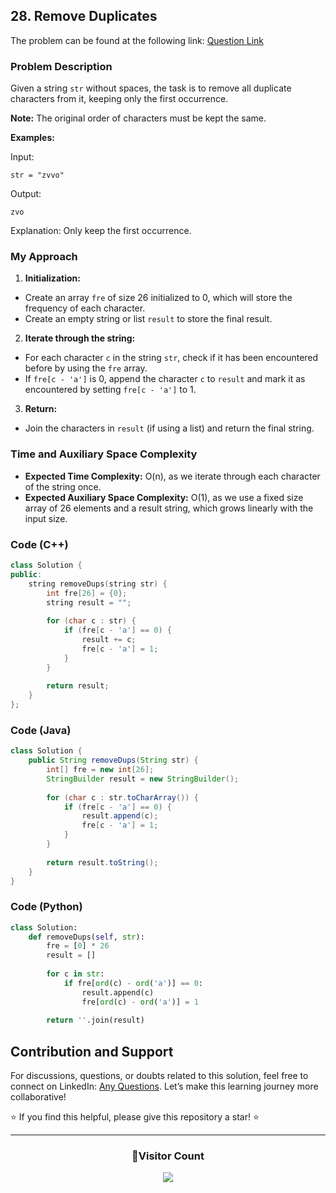 ## 28. Remove Duplicates

The problem can be found at the following link: [Question Link](https://www.geeksforgeeks.org/problems/remove-duplicates3034/1)

### Problem Description

Given a string `str` without spaces, the task is to remove all duplicate characters from it, keeping only the first occurrence.

**Note:** The original order of characters must be kept the same.

**Examples:**

Input:
```
str = "zvvo"
```
Output:
```
zvo
```
Explanation: Only keep the first occurrence.

### My Approach

1. **Initialization:**
- Create an array `fre` of size 26 initialized to 0, which will store the frequency of each character.
- Create an empty string or list `result` to store the final result.

2. **Iterate through the string:**
- For each character `c` in the string `str`, check if it has been encountered before by using the `fre` array.
- If `fre[c - 'a']` is 0, append the character `c` to `result` and mark it as encountered by setting `fre[c - 'a']` to 1.

3. **Return:**
- Join the characters in `result` (if using a list) and return the final string.

### Time and Auxiliary Space Complexity

- **Expected Time Complexity:** O(n), as we iterate through each character of the string once.
- **Expected Auxiliary Space Complexity:** O(1), as we use a fixed size array of 26 elements and a result string, which grows linearly with the input size.

### Code (C++)

```cpp
class Solution {
public:
    string removeDups(string str) {
        int fre[26] = {0};
        string result = ""; 
        
        for (char c : str) {
            if (fre[c - 'a'] == 0) { 
                result += c; 
                fre[c - 'a'] = 1; 
            }
        }
        
        return result;
    }
};
```

### Code (Java)

```java
class Solution {
    public String removeDups(String str) {
        int[] fre = new int[26]; 
        StringBuilder result = new StringBuilder(); 
        
        for (char c : str.toCharArray()) {
            if (fre[c - 'a'] == 0) { 
                result.append(c); 
                fre[c - 'a'] = 1; 
            }
        }
        
        return result.toString();
    }
}
```

### Code (Python)

```python
class Solution:
    def removeDups(self, str):
        fre = [0] * 26 
        result = [] 
        
        for c in str:
            if fre[ord(c) - ord('a')] == 0:
                result.append(c) 
                fre[ord(c) - ord('a')] = 1 
        
        return ''.join(result)
```

## Contribution and Support

For discussions, questions, or doubts related to this solution, feel free to connect on LinkedIn: [Any Questions](https://www.linkedin.com/in/het-patel-8b110525a/). Let’s make this learning journey more collaborative!

⭐ If you find this helpful, please give this repository a star! ⭐

---

<div align="center">
  <h3><b>📍Visitor Count</b></h3>
</div>

<p align="center">
  <img src="https://profile-counter.glitch.me/Hunterdii/count.svg" />
</p>
